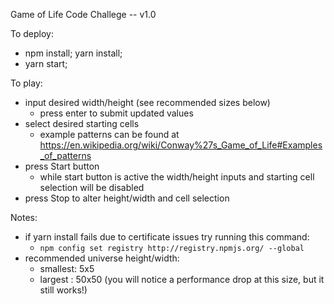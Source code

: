 Game of Life Code Challege -- v1.0

To deploy:

  - npm install; yarn install;
  - yarn start;

To play:

  - input desired width/height (see recommended sizes below)
    - press enter to submit updated values
  - select desired starting cells
    - example patterns can be found at https://en.wikipedia.org/wiki/Conway%27s_Game_of_Life#Examples_of_patterns
  - press Start button
    - while start button is active the width/height inputs and starting cell selection will be disabled
  - press Stop to alter height/width and cell selection

Notes: 

  - if yarn install fails due to certificate issues try running this command: 
    - ```npm config set registry http://registry.npmjs.org/ --global```
  - recommended universe height/width: 
    - smallest: 5x5
    - largest : 50x50 (you will notice a performance drop at this size, but it still works!)
